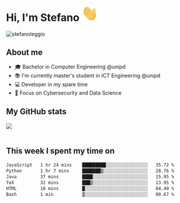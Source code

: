 # Hi, I'm Stefano <img src="https://raw.githubusercontent.com/stefanoleggio/stefanoleggio/main/images/wave.gif" width="45px">

<p align="left"> <img src="https://komarev.com/ghpvc/?username=stefanoleggio&label=Views&color=blue&style=plastic" alt="stefanoleggio" /></p>

## About me
- 🎓 Bachelor in Computer Engineering @unipd
- 📚 I'm currently master's student in ICT Engineering @unipd
- 💻 Developer in my spare time
- 🎯 Focus on Cybersecurity and Data Science


## My GitHub stats

<a href="https://github.com/anuraghazra/github-readme-stats" >
  <img align="center" src="https://github-readme-stats.vercel.app/api/top-langs/?username=stefanoleggio&langs_count=10&hide=jupyter%20notebook,html,blade&layout=compact&count_private=true&theme=swift" />
</a>
</br>
</br>

## This week I spent my time on


<!--START_SECTION:waka-->

```text
JavaScript   1 hr 24 mins    █████████░░░░░░░░░░░░░░░░   35.72 %
Python       1 hr 7 mins     ███████▒░░░░░░░░░░░░░░░░░   28.76 %
Java         37 mins         ████░░░░░░░░░░░░░░░░░░░░░   15.95 %
TeX          32 mins         ███▒░░░░░░░░░░░░░░░░░░░░░   13.95 %
HTML         10 mins         █░░░░░░░░░░░░░░░░░░░░░░░░   04.49 %
Bash         1 min           ▒░░░░░░░░░░░░░░░░░░░░░░░░   00.67 %
```

<!--END_SECTION:waka-->

